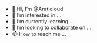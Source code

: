 - 👋 Hi, I’m @Araticloud
- 👀 I’m interested in ...
- 🌱 I’m currently learning ...
- 💞️ I’m looking to collaborate on ...
- 📫 How to reach me ...

<!---
Araticloud/Araticloud is a ✨ special ✨ repository because its `README.md` (this file) appears on your GitHub profile.
You can click the Preview link to take a look at your changes.
--->
